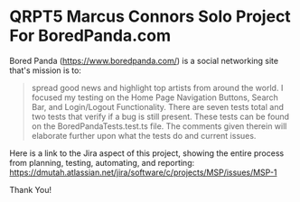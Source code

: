 # QRPT5 Marcus Connors Solo Project For BoredPanda.com
Bored Panda (https://www.boredpanda.com/) is a social networking site that's mission is to: 
> spread good news and highlight top artists from around the world.
I focused my testing on the Home Page Navigation Buttons, Search Bar, and Login/Logout Functionality.
There are seven tests total and two tests that verify if a bug is still present.
These tests can be found on the BoredPandaTests.test.ts file.
The comments given therein will elaborate further upon what the tests do and current issues.

Here is a link to the Jira aspect of this project, showing the entire process from planning, testing, automating, and reporting: https://dmutah.atlassian.net/jira/software/c/projects/MSP/issues/MSP-1

Thank You!
